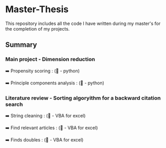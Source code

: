 # Master-Thesis
This repository includes all the code I have written during my master's for the completion of my projects.

## Summary
### Main project - Dimension reduction
➡️ Propensity scoring : (🐍 - python)

➡️ Principle components analysis : (🐍 - python)
### Literature review - Sorting algoryithm for a backward citation search
➡️ String cleaning : (💾 - VBA for excel) 

➡️ Find relevant articles : (💾 - VBA for excel)

➡️ Finds doubles :  (💾 - VBA for excel)
